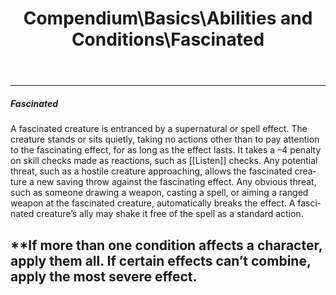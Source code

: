 ﻿---
lang: en
aliases: [Fascinated]
title: Compendium\Basics\Abilities and Conditions\Fascinated
tag: Conditions
---

---
##### Fascinated

A fascinated creature is entranced by a supernatural or spell effect. The creature stands or sits quietly, taking no actions other than to pay attention to the fascinating effect, for as long as the effect lasts. It takes a –4 penalty on skill checks made as reactions, such as [[Listen]] checks. Any potential threat, such as a hostile creature approaching, allows the fascinated creature a new saving throw against the fascinating effect. Any obvious threat, such as someone drawing a weapon, casting a spell, or aiming a ranged weapon at the fascinated creature, automatically breaks the effect. A fascinated creature’s ally may shake it free of the spell as a standard action.

**If more than one condition affects a character, apply them all. If certain effects can’t combine, apply the most severe effect.
<br><br>
---
